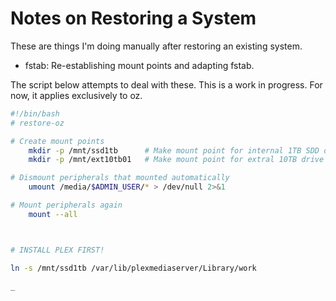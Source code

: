 # Notes on Restoring a System
These are things I'm doing manually after restoring an existing system.
* fstab: Re-establishing mount points and adapting fstab.

The script below attempts to deal with these. This is a work in progress. For now, it applies exclusively to oz.
```bash
#!/bin/bash
# restore-oz

# Create mount points
    mkdir -p /mnt/ssd1tb      # Make mount point for internal 1TB SDD drive
    mkdir -p /mnt/ext10tb01   # Make mount point for extral 10TB drive

# Dismount peripherals that mounted automatically
    umount /media/$ADMIN_USER/* > /dev/null 2>&1

# Mount peripherals again
    mount --all



# INSTALL PLEX FIRST!

ln -s /mnt/ssd1tb /var/lib/plexmediaserver/Library/work

_
